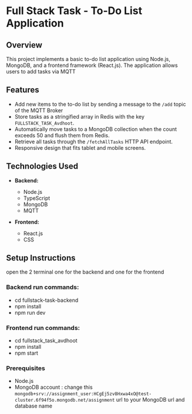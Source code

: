 # Full Stack Task - To-Do List Application  

## Overview  
This project implements a basic to-do list application using Node.js, MongoDB, and a frontend framework (React.js). The application allows users to add tasks via MQTT 

## Features  
- Add new items to the to-do list by sending a message to the `/add` topic of the MQTT Broker 
- Store tasks as a stringified array in Redis with the key `FULLSTACK_TASK_Avdhoot`.  
- Automatically move tasks to a MongoDB collection when the count exceeds 50 and flush them from Redis.  
- Retrieve all tasks through the `/fetchAllTasks` HTTP API endpoint.  
- Responsive design that fits tablet and mobile screens.  

## Technologies Used  
- **Backend:**  
  - Node.js  
  - TypeScript 
  - MongoDB  
  - MQTT
  
- **Frontend:**  
  - React.js 
  - CSS

## Setup Instructions  
open the 2 terminal one for the backend and one for the frontend
### Backend run commands:
- cd fullstack-task-backend
- npm install
- npm run dev
### Frontend run commands:
- cd fullstack_task_avdhoot
- npm install
- npm start

### Prerequisites  
- Node.js  
- MongoDB account : change this `mongodb+srv://assignment_user:HCgEj5zv8Hxwa4xO@test-cluster.6f94f5o.mongodb.net/assignment` url to your MongoDB url and database name

